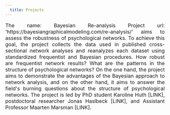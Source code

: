 ```yaml
---
  title: Projects
---
```

  
<p style="font-size:medium;text-align:justify"> The  
name: Bayesian Re-analysis Project
url: 'https://bayesiangraphicalmodeling.com/re-analysis/'  
aims to assess the robustness of psychological networks. To achieve this goal, the project collects the data used in published cross-sectional network analyses and reanalyzes each dataset using standardized frequentist and Bayesian procedures. How robust are frequentist network results? What are the patterns in the structure of psychological networks? On the one hand, the project aims to demonstrate the advantages of the Bayesian approach to network analysis, and on the other hand, it aims to answer the field's burning questions about the structure of psychological networks. The project is led by PhD student Karoline Huth [LINK], postdoctoral researcher Jonas Haslbeck [LINK], and Assistant Professor Maarten Marsman [LINK].</p>
  

